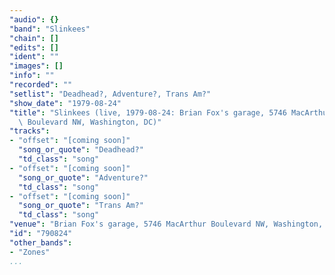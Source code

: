 ```yaml
---
"audio": {}
"band": "Slinkees"
"chain": []
"edits": []
"ident": ""
"images": []
"info": ""
"recorded": ""
"setlist": "Deadhead?, Adventure?, Trans Am?"
"show_date": "1979-08-24"
"title": "Slinkees (live, 1979-08-24: Brian Fox's garage, 5746 MacArthur\
  \ Boulevard NW, Washington, DC)"
"tracks":
- "offset": "[coming soon]"
  "song_or_quote": "Deadhead?"
  "td_class": "song"
- "offset": "[coming soon]"
  "song_or_quote": "Adventure?"
  "td_class": "song"
- "offset": "[coming soon]"
  "song_or_quote": "Trans Am?"
  "td_class": "song"
"venue": "Brian Fox's garage, 5746 MacArthur Boulevard NW, Washington, DC"
"id": "790824"
"other_bands":
- "Zones"
...
```

